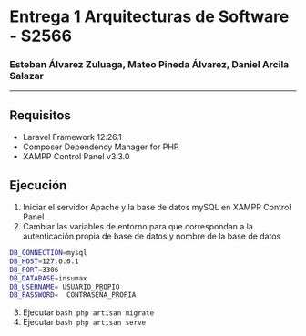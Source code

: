 # Entrega 1 Arquitecturas de Software - S2566
### Esteban Álvarez Zuluaga, Mateo Pineda Álvarez, Daniel Arcila Salazar

---
## Requisitos
- Laravel Framework 12.26.1
- Composer Dependency Manager for PHP
- XAMPP Control Panel v3.3.0



## Ejecución



1. Iniciar el servidor Apache y la base de datos mySQL en XAMPP Control Panel
2. Cambiar las variables de entorno para que correspondan a la autenticación propia de base de datos y nombre de la base de datos
```bash
DB_CONNECTION=mysql
DB_HOST=127.0.0.1
DB_PORT=3306
DB_DATABASE=insumax
DB_USERNAME= USUARIO_PROPIO
DB_PASSWORD=  CONTRASEÑA_PROPIA

```
3. Ejecutar ```bash php artisan migrate ``` 
4. Ejecutar ```bash php artisan serve```
